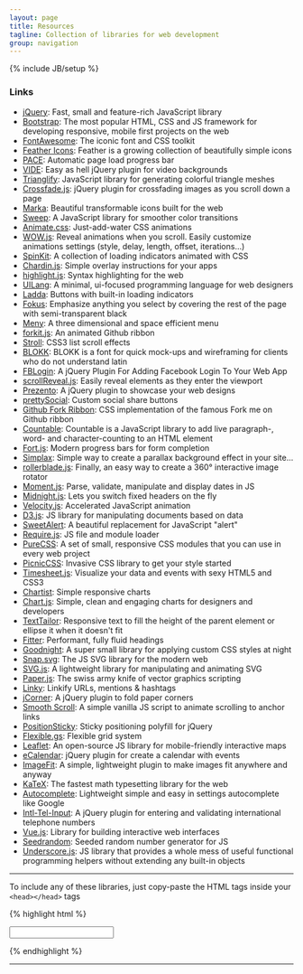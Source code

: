 ```yaml
---
layout: page
title: Resources
tagline: Collection of libraries for web development
group: navigation
---
```

{% include JB/setup %}

### Links

- [jQuery](http://jquery.com): Fast, small and feature-rich JavaScript library
- [Bootstrap](http://getbootstrap.com): The most popular HTML, CSS and JS framework for developing responsive, mobile first projects on the web
- [FontAwesome](http://fortawesome.github.io/Font-Awesome): The iconic font and CSS toolkit
- [Feather Icons](https://gumroad.com/l/feather): Feather is a growing collection of beautifully simple icons
- [PACE](http://github.hubspot.com/pace/docs/welcome/): Automatic page load progress bar
- [VIDE](http://vodkabears.github.io/vide/): Easy as hell jQuery plugin for video backgrounds
- [Trianglify](http://qrohlf.com/trianglify/): JavaScript library for generating colorful triangle meshes
- [Crossfade.js](http://mikefowler.me/crossfade.js/): jQuery plugin for crossfading images as you scroll down a page
- [Marka](http://fian.my.id/marka/): Beautiful transformable icons built for the web
- [Sweep](http://rileyjshaw.com/sweep/): A JavaScript library for smoother color transitions
- [Animate.css](http://daneden.github.io/animate.css): Just-add-water CSS animations
- [WOW.js](http://mynameismatthieu.com/WOW/index.html): Reveal animations when you scroll. Easily customize animations settings (style, delay, length, offset, iterations...)
- [SpinKit](http://tobiasahlin.com/spinkit/): A collection of loading indicators animated with CSS
- [Chardin.js](http://heelhook.github.io/chardin.js/): Simple overlay instructions for your apps
- [highlight.js](https://highlightjs.org): Syntax highlighting for the web
- [UILang](http://uilang.com/): A minimal, ui-focused programming language for web designers
- [Ladda](http://lab.hakim.se/ladda/): Buttons with built-in loading indicators
- [Fokus](http://lab.hakim.se/fokus/): Emphasize anything you select by covering the rest of the page with semi-transparent black
- [Meny](http://lab.hakim.se/meny/): A three dimensional and space efficient menu
- [forkit.js](http://lab.hakim.se/forkit-js/): An animated Github ribbon
- [Stroll](http://lab.hakim.se/scroll-effects/): CSS3 list scroll effects
- [BLOKK](http://blokkfont.com/): BLOKK is a font for quick mock-ups and wireframing for clients who do not understand latin
- [FBLogin](http://blog.shakainteractive.com/fblogin/): A jQuery Plugin For Adding Facebook Login To Your Web App
- [scrollReveal.js](http://scrollrevealjs.org/): Easily reveal elements as they enter the viewport
- [Prezento](http://ivaldi.github.io/prezento): A jQuery plugin to showcase your web designs
- [prettySocial](http://sonnyt.com/prettySocial/): Custom social share buttons
- [Github Fork Ribbon](http://simonwhitaker.github.io/github-fork-ribbon-css/): CSS implementation of the famous Fork me on Github ribbon
- [Countable](http://radlikewhoa.github.io/Countable/): Countable is a JavaScript library to add live paragraph-, word- and character-counting to an HTML element
- [Fort.js](http://colourity.github.io/): Modern progress bars for form completion
- [Simplax](http://arkaindas.github.io/simplax/): Simple way to create a parallax background effect in your site...
- [rollerblade.js](http://www.iamapioneer.com/plugins/rollerblade/): Finally, an easy way to create a 360° interactive image rotator
- [Moment.js](http://momentjs.com): Parse, validate, manipulate and display dates in JS
- [Midnight.js](http://aerolab.github.io/midnight.js): Lets you switch fixed headers on the fly
- [Velocity.js](http://julian.com/research/velocity/): Accelerated JavaScript animation
- [D3.js](http://d3js.org): JS library for manipulating documents based on data
- [SweetAlert](http://tristanedwards.me/sweetalert): A beautiful replacement for JavaScript "alert"
- [Require.js](http://requirejs.org): JS file and module loader
- [PureCSS](http://purecss.io): A set of small, responsive CSS modules that you can use in every web project
- [PicnicCSS](http://picnicss.com/): Invasive CSS library to get your style started
- [Timesheet.js](http://semu.github.io/timesheet.js/): Visualize your data and events with sexy HTML5 and CSS3
- [Chartist](http://gionkunz.github.io/chartist-js/): Simple responsive charts
- [Chart.js](http://www.chartjs.org): Simple, clean and engaging charts for designers and developers
- [TextTailor](http://jpntex.com/texttailor/): Responsive text to fill the height of the parent element or ellipse it when it doesn't fit
- [Fitter](http://jxnblk.com/fitter-happier-text/): Performant, fully fluid headings
- [Goodnight](https://jaredcubilla.github.io/goodnight/): A super small library for applying custom CSS styles at night
- [Snap.svg](http://snapsvg.io): The JS SVG library for the modern web
- [SVG.js](http://www.svgjs.com/): A lightweight library for manipulating and animating SVG
- [Paper.js](http://paperjs.org/about/): The swiss army knife of vector graphics scripting
- [Linky](http://ansavvides.github.io/jquery.linky/): Linkify URLs, mentions & hashtags
- [jCorner](http://zhangwenli.com/jCorner/): A jQuery plugin to fold paper corners
- [Smooth Scroll](http://cferdinandi.github.io/smooth-scroll/): A simple vanilla JS script to animate scrolling to anchor links
- [PositionSticky](https://github.com/katranci/jQuery.positionSticky): Sticky positioning polyfill for jQuery
- [Flexible.gs](http://flexible.gs/): Flexible grid system
- [Leaflet](http://leafletjs.com): An open-source JS library for mobile-friendly interactive maps
- [eCalendar](https://github.com/jhonis/e-calendar): jQuery plugin for create a calendar with events
- [ImageFit](https://github.com/periplox/jquery.imagefit): A simple, lightweight plugin to make images fit anywhere and anyway
- [KaTeX](http://khan.github.io/KaTeX/): The fastest math typesetting library for the web
- [Autocomplete](http://xdsoft.net/jqplugins/autocomplete/): Lightweight simple and easy in settings autocomplete like Google
- [Intl-Tel-Input](http://jackocnr.com/intl-tel-input.html): A jQuery plugin for entering and validating international telephone numbers
- [Vue.js](http://vuejs.org): Library for building interactive web interfaces
- [Seedrandom](https://github.com/davidbau/seedrandom): Seeded random number generator for JS
- [Underscore.js](http://underscorejs.org): JS library that provides a whole mess of useful functional programming helpers without extending any built-in objects

---

To include any of these libraries, just copy-paste the HTML tags inside your `<head></head>` tags

{% highlight html %}
<!-- jQuery -->
<!-- Use only one version -->
<script src="http://neko250.github.io/GoldenPhi/resources/jquery-1.11.1.min.js"></script>
<script src="http://neko250.github.io/GoldenPhi/resources/jquery-2.1.1.min.js"></script>

<!-- Bootstrap -->
<link rel="stylesheet" href="http://neko250.github.io/GoldenPhi/resources/bootstrap/css/bootstrap.min.css">
<link rel="stylesheet" href="http://neko250.github.io/GoldenPhi/resources/bootstrap/css/bootstrap-theme.min.css">
<script src="http://neko250.github.io/GoldenPhi/resources/bootstrap/js/bootstrap.min.js"></script>

<!-- FontAwesome -->
<link rel="stylesheet" href="http://neko250.github.io/GoldenPhi/resources/font-awesome/css/font-awesome.min.css">

<!-- Feather Icons -->
<link rel="stylesheet" href="http://neko250.github.io/GoldenPhi/resources/feather/feather.css">

<!-- PACE -->
<link rel="stylesheet" href="http://neko250.github.io/GoldenPhi/resources/pace/themes/minimal.css">
<script src="http://neko250.github.io/GoldenPhi/resources/pace/pace.min.js"></script>

<!-- VIDE -->
<script src="http://neko250.github.io/GoldenPhi/resources/jquery.vide.min.js"></script>

<!-- Trianglify -->
<!-- Requires D3.js library -->
<script src="http://neko250.github.io/GoldenPhi/resources/trianglify.min.js"></script>

<!-- Crossfade.js -->
<script src="http://neko250.github.io/GoldenPhi/resources/crossfade.jquery.js"></script>
<script>
	$(function () {
		$('.crossfade').crossfade(options);
	});
</script>

<!-- Marka -->
<link rel="stylesheet" href="http://neko250.github.io/GoldenPhi/resources/marka/marka.min.css">
<script src="http://neko250.github.io/GoldenPhi/resources/marka/marka.min.js"></script>

<!-- Sweep -->
<script src="http://neko250.github.io/GoldenPhi/resources/sweep.min.js"></script>

<!-- Animate.css -->
<link rel="stylesheet" href="http://neko250.github.io/GoldenPhi/resources/animate.css">

<!-- WOW.js -->
<script src="http://neko250.github.io/GoldenPhi/resources/wow.min.js"></script>
<script>
	new WOW().init();
</script>

<!-- SpinKit -->
<link rel="stylesheet" href="http://neko250.github.io/GoldenPhi/resources/spinkit.css">

<!-- Chardin.js -->
<link rel="stylesheet" href="http://neko250.github.io/GoldenPhi/resources/chardin/chardinjs.css">
<script src="http://neko250.github.io/GoldenPhi/resources/chardin/chardinjs.min.js"></script>

<!-- highlight.js -->
<link rel="stylesheet" href="http://neko250.github.io/GoldenPhi/resources/highlight/styles/monokai_sublime.css">
<script src="http://neko250.github.io/GoldenPhi/resources/highlight/highlight.pack.js"></script>
<script>hljs.initHighlightingOnLoad();</script>

<!-- UILang -->
<script src="http://neko250.github.io/GoldenPhi/resources/uilang.js"></script>

<!-- Ladda -->
<!-- Use only one stylesheet and one ladda script -->
<link rel="stylesheet" href="http://neko250.github.io/GoldenPhi/resources/ladda/ladda.min.css">
<link rel="stylesheet" href="http://neko250.github.io/GoldenPhi/resources/ladda/ladda-themeless.min.css">
<script src="http://neko250.github.io/GoldenPhi/resources/ladda/ladda.min.js"></script>
<script src="http://neko250.github.io/GoldenPhi/resources/ladda/ladda.jquery.min.js"></script>
<script src="http://neko250.github.io/GoldenPhi/resources/ladda/spin.min.js"></script>

<!-- Fokus -->
<script src="http://neko250.github.io/GoldenPhi/resources/fokus.min.js"></script>

<!-- Meny -->
<!-- The stylesheet is optional, if taking one, take only one -->
<link rel="stylesheet" href="http://neko250.github.io/GoldenPhi/resources/meny/meny-theme.css">
<link rel="stylesheet" href="http://neko250.github.io/GoldenPhi/resources/meny/meny-250-theme.css">
<script src="http://neko250.github.io/GoldenPhi/resources/meny/meny.js"></script>

<!-- forkit.js -->
<link rel="stylesheet" href="http://neko250.github.io/GoldenPhi/resources/forkit.js/forkit.css">
<script src="http://neko250.github.io/GoldenPhi/resources/forkit.js/forkit.js"></script>

<!-- Stroll -->
<link rel="stylesheet" href="http://neko250.github.io/GoldenPhi/resources/stroll/stroll.min.css">
<script src="http://neko250.github.io/GoldenPhi/resources/stroll/stroll.min.js"></script>

<!-- BLOKK -->
<link rel="stylesheet" href="http://neko250.github.io/GoldenPhi/resources/blokk/blokk.css">
<link rel="stylesheet" href="http://neko250.github.io/GoldenPhi/resources/blokk/blokk_neue.css">

<!-- FBLogin -->
<script src="http://neko250.github.io/GoldenPhi/resources/jquery.fblogin.min.js"></script>

<!-- scrollReveal.js -->
<script src="http://neko250.github.io/GoldenPhi/resources/scrollReveal.min.js"></script>
<script>
	window.sr = new scrollReveal();
</script>

<!-- Prezento -->
<link rel="stylesheet" href="http://neko250.github.io/GoldenPhi/resources/prezento/jquery.prezento.min.css">
<script src="http://neko250.github.io/GoldenPhi/resources/prezento/jquery.prezento.min.js"></script>
<!-- You can use the images listed here -->
<!-- http://neko250.github.io/GoldenPhi/resources/prezento/images/imac.png -->
<!-- http://neko250.github.io/GoldenPhi/resources/prezento/images/mbp.png -->
<!-- http://neko250.github.io/GoldenPhi/resources/prezento/images/ipad.png -->
<!-- http://neko250.github.io/GoldenPhi/resources/prezento/images/iphone.png -->

<!-- prettySocial -->
<script src="http://neko250.github.io/GoldenPhi/resources/jquery.prettySocial.min.js"></script>
<script>
	$('.prettySocial').prettySocial();
</script>

<!-- Github Fork Ribbon -->
<link rel="stylesheet" href="http://neko250.github.io/GoldenPhi/resources/gh-fork-ribbon.css">

<!-- Countable -->
<script src="http://neko250.github.io/GoldenPhi/resources/countable.js"></script>

<!-- Fort.js -->
<link rel="stylesheet" href="http://neko250.github.io/GoldenPhi/resources/fort/fort.min.css">
<script src="http://neko250.github.io/GoldenPhi/resources/fort/fort.min.js"></script>

<!-- Simplax -->
<script src="http://neko250.github.io/GoldenPhi/resources/simplax.js"></script>

<!-- rollerblade.js -->
<link rel="stylesheet" href="http://neko250.github.io/GoldenPhi/resources/rollerblade/rollerblade.css">
<script src="http://neko250.github.io/GoldenPhi/resources/rollerblade/rollerblade.min.js"></script>

<!-- moment.js -->
<script src="http://neko250.github.io/GoldenPhi/resources/moment.js"></script>
<script>
	moment().format();
</script>

<!-- midnight.js -->
<script src="http://neko250.github.io/GoldenPhi/resources/midnight.jquery.min.js"></script>
<script>
	// Start midnight
	$(document).ready(function() {
		// Change this to the correct selector
		$('nav.fixed').midnight();
	});
</script>

<!-- Velocity.js -->
<script src="http://neko250.github.io/GoldenPhi/resources/velocity.min.js"></script>

<!-- D3.js -->
<script src="http://neko250.github.io/GoldenPhi/resources/d3.min.js" charset="utf-8"></script>

<!-- SweetAlert -->
<link rel="stylesheet" href="http://neko250.github.io/GoldenPhi/resources/sweetalert/sweet-alert.css">
<script src="http://neko250.github.io/GoldenPhi/resources/sweetalert/sweet-alert.min.js"></script>

<!-- require.js -->
<!-- Fill data-main="" -->
<script data-main="" src="http://neko250.github.io/GoldenPhi/resources/require.min.js"></script>

<!-- PureCSS -->
<link rel="stylesheet" href="http://neko250.github.io/GoldenPhi/resources/pure-min.css">

<!-- PicnicCSS -->
<link rel="stylesheet" href="http://neko250.github.io/GoldenPhi/resources/picnic.min.css">

<!-- Timesheet.js -->
<link rel="stylesheet" href="http://neko250.github.io/GoldenPhi/resources/timesheet/timesheet.css">
<script src="http://neko250.github.io/GoldenPhi/resources/timesheet/timesheet.js"></script>

<!-- Chartist -->
<link rel="stylesheet" href="http://neko250.github.io/GoldenPhi/resources/chartist/chartist.min.css">
<script src="http://neko250.github.io/GoldenPhi/resources/chartist/chartist.min.js"></script>

<!-- chart.js -->
<script src="http://neko250.github.io/GoldenPhi/resources/Chart.min.js"></script>

<!-- TextTailor -->
<script src="http://neko250.github.io/GoldenPhi/resources/jquery.texttailor.min.js"></script>
<script>
	$('.tailor-me').textTailor();
</script>

<!-- Fitter -->
<script src="http://neko250.github.io/GoldenPhi/resources/fitter-happier-text.js"></script>
<script>
	var nodes = document.querySelectorAll('[data-fitter-happier-text]');
	fitterHappierText(nodes);
</script>

<!-- Goodnight -->
<!-- Set dark.css to your night style -->
<script src="http://neko250.github.io/GoldenPhi/resources/goodnight.min.js"></script>
<script>
	Goodnight.css('dark.css');
</script>

<!-- Snap.svg -->
<script src="http://neko250.github.io/GoldenPhi/resources/snap.svg-min.js"></script>

<!-- SVG.js -->
<script src="http://neko250.github.io/GoldenPhi/resources/svg.min.js"></script>

<!-- Paper.js -->
<script src="http://neko250.github.io/GoldenPhi/resources/paperjs/paper-full.min.js"></script>

<!-- Linky -->
<script src="http://neko250.github.io/GoldenPhi/resources/jquery.linky.min.js"></script>

<!-- jCorner -->
<script src="http://neko250.github.io/GoldenPhi/resources/jCorner.min.js"></script>
<script>
	$('#paper').jCorner();
</script>

<!-- Smooth Scroll -->
<!-- Add data-scroll attribute to anchor links -->
<script src="http://neko250.github.io/GoldenPhi/resources/smooth-scroll.min.js"></script>
<script>
	smoothScroll.init();
</script>

<!-- PositionSticky -->
<script src="http://neko250.github.io/GoldenPhi/resources/jQuery.positionSticky.min.js"></script>

<!-- Flexible.gs -->
<link rel="stylesheet" href="http://neko250.github.io/GoldenPhi/resources/flexiblegs/flexiblegs.min.css">
<link rel="stylesheet" href="http://neko250.github.io/GoldenPhi/resources/flexiblegs/flexiblegs.style.css">

<!-- Leaflet -->
<link rel="stylesheet" href="http://neko250.github.io/GoldenPhi/resources/leaflet/leaflet.css" />
<script src="http://neko250.github.io/GoldenPhi/resources/leaflet/leaflet.min.js"></script>

<!-- eCalendar -->
<!-- Requires jQuery 1.11 -->
<link rel="stylesheet" href="http://neko250.github.io/GoldenPhi/resources/ecalendar/jquery.e-calendar.css">
<script src="http://neko250.github.io/GoldenPhi/resources/ecalendar/jquery.e-calendar.js"></script>

<!-- ImageFit -->
<script src="http://neko250.github.io/GoldenPhi/resources/jquery.imagefit.min.js"></script>

<!-- KaTeX -->
<link rel="stylesheet" href="http://neko250.github.io/GoldenPhi/resources/katex/katex.min.css">
<script src="http://neko250.github.io/GoldenPhi/resources/katex/katex.min.js"></script>

<!-- Autocomplete -->
<link rel="stylesheet" href="http://neko250.github.io/GoldenPhi/resources/autocomplete/jquery.autocomplete.css">
<script src="http://neko250.github.io/GoldenPhi/resources/autocomplete/jquery.autocomplete.js"></script>

<!-- Intl-Tel-Input -->
<!-- The input element can be placed anywhere in your HTML -->
<link rel="stylesheet" href="http://neko250.github.io/GoldenPhi/resources/intltel/css/intlTelInput.css">
<input type="tel" id="mobile-number">
<script src="http://neko250.github.io/GoldenPhi/resources/intltel/js/intlTelInput.min.js"></script>
<script>
	$("#mobile-number").intlTelInput();
</script>

<!-- Vue.js -->
<script src="http://neko250.github.io/GoldenPhi/resources/vue.min.js"></script>

<!-- Seedrandom -->
<script src="http://neko250.github.io/GoldenPhi/resources/seedrandom.min.js"></script>

<!-- Underscore.js -->
<script src="http://neko250.github.io/GoldenPhi/resources/underscore-min.js"></script>
{% endhighlight %}

---
